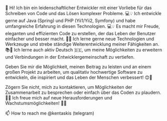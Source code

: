 👋 Hi! Ich bin ein leidenschaftlicher Entwickler mit einer Vorliebe für das Schreiben von Code und das Lösen komplexer Probleme. 💻💡 Ich entwickle gerne auf Java (Spring) und PHP (Yii1/Yii2, Symfony) und habe umfangreiche Erfahrung in diesen Technologien.  💻💡 Es macht mir Freude, eleganten und effizienten Code zu erstellen, der das Leben der Benutzer einfacher und besser macht. 🚀💪 Ich lerne gerne neue Technologien und Werkzeuge und strebe ständige Weiterentwicklung meiner Fähigkeiten an. 📚🌱 Ich lerne auch aktiv Deutsch 🇩🇪, um meine Möglichkeiten zu erweitern und Verbindungen in der Entwicklergemeinschaft zu vertiefen.

Geben Sie mir die Möglichkeit, meinen Beitrag zu leisten und an einem großen Projekt zu arbeiten, um qualitativ hochwertige Software zu entwickeln, die inspiriert und das Leben der Menschen verbessert! 😊🌟

Zögern Sie nicht, mich zu kontaktieren, um Möglichkeiten der Zusammenarbeit zu besprechen oder einfach über das Coden zu plaudern. 📩🤝 Ich freue mich auf neue Herausforderungen und Wachstumsmöglichkeiten! 🚀💼

📫 How to reach me @kentaskis (telegram)

